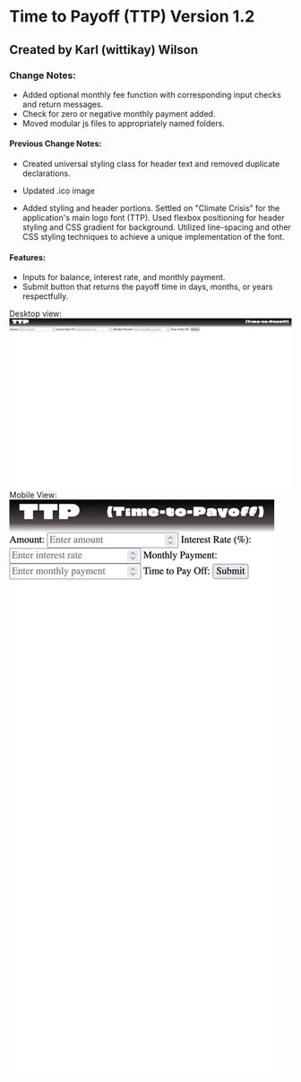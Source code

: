 # Time to Payoff (TTP) Version 1.2

## Created by Karl (wittikay) Wilson

### Change Notes:

- Added optional monthly fee function with corresponding input checks and return messages.
- Check for zero or negative monthly payment added.
- Moved modular js files to appropriately named folders.

#### Previous Change Notes:

- Created universal styling class for header text and removed duplicate declarations.

- Updated .ico image

- Added styling and header portions. Settled on "Climate Crisis" for the application's main logo font (TTP). Used flexbox positioning for header styling and CSS gradient for background. Utilized line-spacing and other CSS styling techniques to achieve a unique implementation of the font.

#### Features:

- Inputs for balance, interest rate, and monthly payment.
- Submit button that returns the payoff time in days, months, or years respectfully.

Desktop view:
![alt text](./images/desktop1.1.png)
Mobile View:
![alt text](./images/mobile1.1.png)
